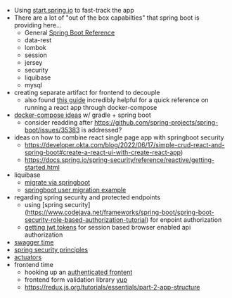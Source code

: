 - Using [start.spring.io](https://start.spring.io/#!type=gradle-project&language=java&platformVersion=3.1.1&packaging=jar&jvmVersion=17&groupId=com.digiron&artifactId=hype&name=hype&description=Hype%20project%20for%20coding%20exercise&packageName=com.digiron.hype&dependencies=data-rest,lombok,session,jersey,security,liquibase,mysql) to fast-track the app
- There are a lot of "out of the box capabilties" that spring boot is providing here...
    - General [Spring Boot Reference](https://docs.spring.io/spring-boot/docs/current/reference/html/)
    - data-rest
    - lombok
    - session
    - jersey
    - security
    - liquibase
    - mysql
- creating separate artifact for frontend to decouple
  - also found [this guide](https://medium.com/bb-tutorials-and-thoughts/react-local-development-with-docker-compose-5a247710f997) incredibly helpful for a quick reference on running a react app through docker-compose
- [docker-compose ideas](https://github.com/lombocska/spring-boot-outbox-transactional-sample) w/ gradle + spring boot
  - consider readding after https://github.com/spring-projects/spring-boot/issues/35383 is addressed?
- ideas on how to combine react single page app with springboot security
  - https://developer.okta.com/blog/2022/06/17/simple-crud-react-and-spring-boot#create-a-react-ui-with-create-react-app) 
  - https://docs.spring.io/spring-security/reference/reactive/getting-started.html
- liquibase
  - [migrate via springboot](https://contribute.liquibase.com/extensions-integrations/directory/integration-docs/springboot/springboot/)
  - [springboot user migration example](https://gist.github.com/wwerner/d6cd9688cb2f5738ccd6b2e72dca8bfa)
- regarding spring security and protected endpoints
  - using [spring security] (https://www.codejava.net/frameworks/spring-boot/spring-boot-security-role-based-authorization-tutorial) for enpoint authorization
  - [getting jwt tokens](https://www.bezkoder.com/spring-boot-jwt-authentication/) for session based browser enabled api authorization
- [swagger time](https://www.baeldung.com/spring-rest-openapi-documentation)
- [spring security principles](https://spring.io/guides/topicals/spring-security-architecture/)
- [actuators](https://docs.spring.io/spring-boot/docs/3.1.1/actuator-api/htmlsingle/#overview)
- frontend time
  - hooking up an [authenticated frontent](https://jasonwatmore.com/post/2022/06/15/react-18-redux-jwt-authentication-example-tutorial)
  - frontend form validation library [yup](https://www.npmjs.com/package/yup)
  - https://redux.js.org/tutorials/essentials/part-2-app-structure